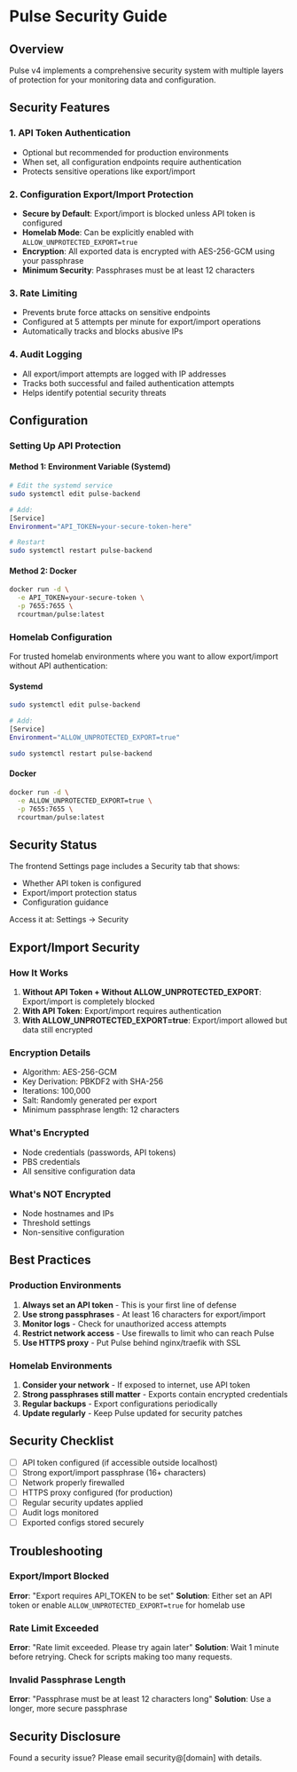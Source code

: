 # Pulse Security Guide

## Overview

Pulse v4 implements a comprehensive security system with multiple layers of protection for your monitoring data and configuration.

## Security Features

### 1. API Token Authentication
- Optional but recommended for production environments
- When set, all configuration endpoints require authentication
- Protects sensitive operations like export/import

### 2. Configuration Export/Import Protection
- **Secure by Default**: Export/import is blocked unless API token is configured
- **Homelab Mode**: Can be explicitly enabled with `ALLOW_UNPROTECTED_EXPORT=true`
- **Encryption**: All exported data is encrypted with AES-256-GCM using your passphrase
- **Minimum Security**: Passphrases must be at least 12 characters

### 3. Rate Limiting
- Prevents brute force attacks on sensitive endpoints
- Configured at 5 attempts per minute for export/import operations
- Automatically tracks and blocks abusive IPs

### 4. Audit Logging
- All export/import attempts are logged with IP addresses
- Tracks both successful and failed authentication attempts
- Helps identify potential security threats

## Configuration

### Setting Up API Protection

#### Method 1: Environment Variable (Systemd)
```bash
# Edit the systemd service
sudo systemctl edit pulse-backend

# Add:
[Service]
Environment="API_TOKEN=your-secure-token-here"

# Restart
sudo systemctl restart pulse-backend
```

#### Method 2: Docker
```bash
docker run -d \
  -e API_TOKEN=your-secure-token \
  -p 7655:7655 \
  rcourtman/pulse:latest
```

### Homelab Configuration

For trusted homelab environments where you want to allow export/import without API authentication:

#### Systemd
```bash
sudo systemctl edit pulse-backend

# Add:
[Service]
Environment="ALLOW_UNPROTECTED_EXPORT=true"

sudo systemctl restart pulse-backend
```

#### Docker
```bash
docker run -d \
  -e ALLOW_UNPROTECTED_EXPORT=true \
  -p 7655:7655 \
  rcourtman/pulse:latest
```

## Security Status

The frontend Settings page includes a Security tab that shows:
- Whether API token is configured
- Export/import protection status
- Configuration guidance

Access it at: Settings → Security

## Export/Import Security

### How It Works
1. **Without API Token + Without ALLOW_UNPROTECTED_EXPORT**: Export/import is completely blocked
2. **With API Token**: Export/import requires authentication
3. **With ALLOW_UNPROTECTED_EXPORT=true**: Export/import allowed but data still encrypted

### Encryption Details
- Algorithm: AES-256-GCM
- Key Derivation: PBKDF2 with SHA-256
- Iterations: 100,000
- Salt: Randomly generated per export
- Minimum passphrase length: 12 characters

### What's Encrypted
- Node credentials (passwords, API tokens)
- PBS credentials
- All sensitive configuration data

### What's NOT Encrypted
- Node hostnames and IPs
- Threshold settings
- Non-sensitive configuration

## Best Practices

### Production Environments
1. **Always set an API token** - This is your first line of defense
2. **Use strong passphrases** - At least 16 characters for export/import
3. **Monitor logs** - Check for unauthorized access attempts
4. **Restrict network access** - Use firewalls to limit who can reach Pulse
5. **Use HTTPS proxy** - Put Pulse behind nginx/traefik with SSL

### Homelab Environments
1. **Consider your network** - If exposed to internet, use API token
2. **Strong passphrases still matter** - Exports contain encrypted credentials
3. **Regular backups** - Export configurations periodically
4. **Update regularly** - Keep Pulse updated for security patches

## Security Checklist

- [ ] API token configured (if accessible outside localhost)
- [ ] Strong export/import passphrase (16+ characters)
- [ ] Network properly firewalled
- [ ] HTTPS proxy configured (for production)
- [ ] Regular security updates applied
- [ ] Audit logs monitored
- [ ] Exported configs stored securely

## Troubleshooting

### Export/Import Blocked
**Error**: "Export requires API_TOKEN to be set"
**Solution**: Either set an API token or enable `ALLOW_UNPROTECTED_EXPORT=true` for homelab use

### Rate Limit Exceeded
**Error**: "Rate limit exceeded. Please try again later"
**Solution**: Wait 1 minute before retrying. Check for scripts making too many requests.

### Invalid Passphrase Length
**Error**: "Passphrase must be at least 12 characters long"
**Solution**: Use a longer, more secure passphrase

## Security Disclosure

Found a security issue? Please email security@[domain] with details.